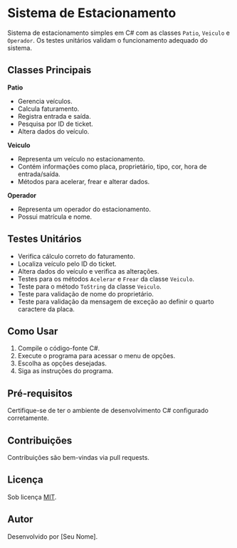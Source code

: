 # Sistema de Estacionamento

Sistema de estacionamento simples em C# com as classes `Patio`, `Veiculo` e `Operador`. Os testes unitários validam o funcionamento adequado do sistema.

## Classes Principais

**Patio**
- Gerencia veículos.
- Calcula faturamento.
- Registra entrada e saída.
- Pesquisa por ID de ticket.
- Altera dados do veículo.

**Veiculo**
- Representa um veículo no estacionamento.
- Contém informações como placa, proprietário, tipo, cor, hora de entrada/saída.
- Métodos para acelerar, frear e alterar dados.

**Operador**
- Representa um operador do estacionamento.
- Possui matrícula e nome.

## Testes Unitários

- Verifica cálculo correto do faturamento.
- Localiza veículo pelo ID do ticket.
- Altera dados do veículo e verifica as alterações.
- Testes para os métodos `Acelerar` e `Frear` da classe `Veiculo`.
- Teste para o método `ToString` da classe `Veiculo`.
- Teste para validação de nome do proprietário.
- Teste para validação da mensagem de exceção ao definir o quarto caractere da placa.

## Como Usar

1. Compile o código-fonte C#.
2. Execute o programa para acessar o menu de opções.
3. Escolha as opções desejadas.
4. Siga as instruções do programa.

## Pré-requisitos

Certifique-se de ter o ambiente de desenvolvimento C# configurado corretamente.

## Contribuições

Contribuições são bem-vindas via pull requests.

## Licença

Sob licença [MIT](LICENSE.md).

## Autor

Desenvolvido por [Seu Nome].

